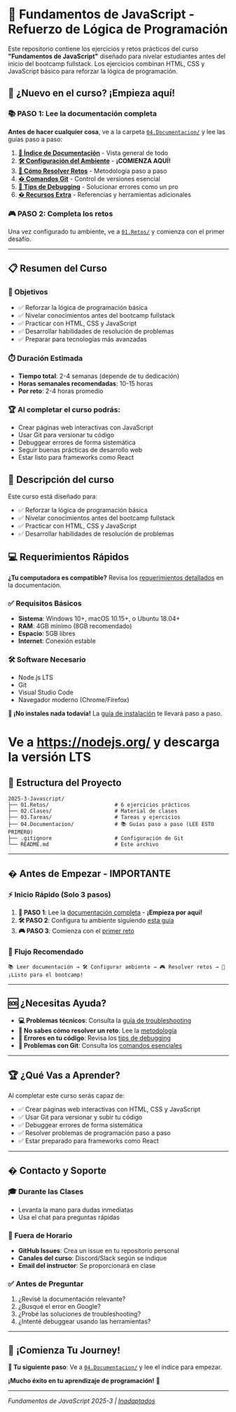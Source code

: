 # 🚀 Fundamentos de JavaScript - Refuerzo de Lógica de Programación

Este repositorio contiene los ejercicios y retos prácticos del curso **"Fundamentos de JavaScript"** diseñado para nivelar estudiantes antes del inicio del bootcamp fullstack. Los ejercicios combinan HTML, CSS y JavaScript básico para reforzar la lógica de programación.

## 🎯 ¿Nuevo en el curso? ¡Empieza aquí!

### 📚 **PASO 1: Lee la documentación completa**

**Antes de hacer cualquier cosa**, ve a la carpeta [`04.Documentacion/`](./04.Documentacion/) y lee las guías paso a paso:

1. **[📖 Índice de Documentación](./04.Documentacion/README.md)** - Vista general de todo
2. **[🛠️ Configuración del Ambiente](./04.Documentacion/01-ambiente-desarrollo.md)** - **¡COMIENZA AQUÍ!**
3. **[🧩 Cómo Resolver Retos](./04.Documentacion/02-como-resolver-retos.md)** - Metodología paso a paso
4. **[� Comandos Git](./04.Documentacion/03-comandos-git.md)** - Control de versiones esencial
5. **[🐛 Tips de Debugging](./04.Documentacion/04-debugging-tips.md)** - Solucionar errores como un pro
6. **[� Recursos Extra](./04.Documentacion/05-recursos-extra.md)** - Referencias y herramientas adicionales

### 🎮 **PASO 2: Completa los retos**

Una vez configurado tu ambiente, ve a [`01.Retos/`](./01.Retos/) y comienza con el primer desafío.

---

## 📋 Resumen del Curso

### 🎯 Objetivos

- ✅ Reforzar la lógica de programación básica
- ✅ Nivelar conocimientos antes del bootcamp fullstack
- ✅ Practicar con HTML, CSS y JavaScript
- ✅ Desarrollar habilidades de resolución de problemas
- ✅ Preparar para tecnologías más avanzadas

### ⏱️ Duración Estimada

- **Tiempo total**: 2-4 semanas (depende de tu dedicación)
- **Horas semanales recomendadas**: 10-15 horas
- **Por reto**: 2-4 horas promedio

### 🏆 Al completar el curso podrás:

- Crear páginas web interactivas con JavaScript
- Usar Git para versionar tu código
- Debuggear errores de forma sistemática
- Seguir buenas prácticas de desarrollo web
- Estar listo para frameworks como React

## 🎯 Descripción del curso

Este curso está diseñado para:

- ✅ Reforzar la lógica de programación básica
- ✅ Nivelar conocimientos antes del bootcamp fullstack
- ✅ Practicar con HTML, CSS y JavaScript
- ✅ Desarrollar habilidades de resolución de problemas

## 💻 Requerimientos Rápidos

**¿Tu computadora es compatible?** Revisa los [requerimientos detallados](./04.Documentacion/01-ambiente-desarrollo.md#💻-requerimientos-del-sistema) en la documentación.

### ✅ Requisitos Básicos

- **Sistema**: Windows 10+, macOS 10.15+, o Ubuntu 18.04+
- **RAM**: 4GB mínimo (8GB recomendado)
- **Espacio**: 5GB libres
- **Internet**: Conexión estable

### 🛠️ Software Necesario

- Node.js LTS
- Git
- Visual Studio Code
- Navegador moderno (Chrome/Firefox)

**🚨 ¡No instales nada todavía!** La [guía de instalación](./04.Documentacion/01-ambiente-desarrollo.md) te llevará paso a paso.

# Ve a https://nodejs.org/ y descarga la versión LTS

## 📁 Estructura del Proyecto

```
2025-3-Javascript/
├── 01.Retos/                     # 6 ejercicios prácticos
├── 02.Clases/                    # Material de clases
├── 03.Tareas/                    # Tareas y ejercicios
├── 04.Documentacion/             # 📚 Guías paso a paso (LEE ESTO PRIMERO)
├── .gitignore                    # Configuración de Git
└── README.md                     # Este archivo
```

---

## � Antes de Empezar - IMPORTANTE

### ⚡ Inicio Rápido (Solo 3 pasos)

1. **📖 PASO 1**: Lee la [documentación completa](./04.Documentacion/) - **¡Empieza por aquí!**
2. **🛠️ PASO 2**: Configura tu ambiente siguiendo [esta guía](./04.Documentacion/01-ambiente-desarrollo.md)
3. **🎮 PASO 3**: Comienza con el [primer reto](./01.Retos/reto-1-estructura-perdida/)

### 🎯 Flujo Recomendado

```
📚 Leer documentación → 🛠️ Configurar ambiente → 🎮 Resolver retos → 🚀 ¡Listo para el bootcamp!
```

---

## 🆘 ¿Necesitas Ayuda?

- **💻 Problemas técnicos**: Consulta la [guía de troubleshooting](./04.Documentacion/01-ambiente-desarrollo.md#🚨-solución-de-problemas)
- **🧩 No sabes cómo resolver un reto**: Lee la [metodología](./04.Documentacion/02-como-resolver-retos.md)
- **🐛 Errores en tu código**: Revisa los [tips de debugging](./04.Documentacion/04-debugging-tips.md)
- **🔧 Problemas con Git**: Consulta los [comandos esenciales](./04.Documentacion/03-comandos-git.md)

---

## 🏆 ¿Qué Vas a Aprender?

Al completar este curso serás capaz de:

- ✅ Crear páginas web interactivas con HTML, CSS y JavaScript
- ✅ Usar Git para versionar y subir tu código
- ✅ Debuggear errores de forma sistemática
- ✅ Resolver problemas de programación paso a paso
- ✅ Estar preparado para frameworks como React

---

## � Contacto y Soporte

### 🎓 Durante las Clases

- Levanta la mano para dudas inmediatas
- Usa el chat para preguntas rápidas

### 💬 Fuera de Horario

- **GitHub Issues**: Crea un issue en tu repositorio personal
- **Canales del curso**: Discord/Slack según se indique
- **Email del instructor**: Se proporcionará en clase

### ✅ Antes de Preguntar

1. ¿Revisé la documentación relevante?
2. ¿Busqué el error en Google?
3. ¿Probé las soluciones de troubleshooting?
4. ¿Intenté debuggear usando las herramientas?

---

## 🎉 ¡Comienza Tu Journey!

**🎯 Tu siguiente paso**: Ve a [`04.Documentacion/`](./04.Documentacion/) y lee el índice para empezar.

**¡Mucho éxito en tu aprendizaje de programación!** 🌟

---

_Fundamentos de JavaScript 2025-3 | [Inadaptados](https://github.com/Inadaptados)_

